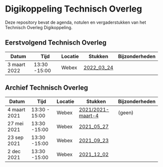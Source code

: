 # Digikoppeling Technisch Overleg

Deze repository bevat de agenda, notulen en vergaderstukken van het Technisch Overleg Digikoppeling.

## Eerstvolgend Technisch Overleg

| Datum | Tijd | Locatie | Stukken | Bijzonderheden |
| ----- | ---- | ------- | ------- | -------------- |
|3 maart 2022|13:30 -15:00|Webex|[2022_03_24](2022/2022_03_24)|||


## Archief Technisch Overleg

| Datum | Tijd | Locatie | Stukken | Bijzonderheden |
| ----- | ---- | ------- | ------- | -------------- |
| 4 maart 2021 | 13:30 - 15:00 | Webex | [2021/2021-maart-4](2021/2021-maart-4/readme.md) | (geen) |
|27 mei 2021|13:30 -15:00|Webex|[2021_05_27](2021/2021_05_27)|||
|23 sep 2021|13:30 -15:00|Webex|[2021_09_23](2021/2021_09_23)|||
|2 dec 2021|13:30 -15:00|Webex|[2021_12_02](2021/2021_12_02)|||
